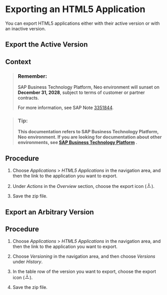 <!-- loiod9ecb2813f5a40578086474e87d60a07 -->

# Exporting an HTML5 Application

You can export HTML5 applications either with their active version or with an inactive version.

<a name="loio43f4224652ed4ef5819c9e83602a58cd"/>

<!-- loio43f4224652ed4ef5819c9e83602a58cd -->

## Export the Active Version



<a name="loio43f4224652ed4ef5819c9e83602a58cd__context_mg2_twf_blb"/>

## Context

> ### Remember:  
> SAP Business Technology Platform, Neo environment will sunset on **December 31, 2028**, subject to terms of customer or partner contracts.
> 
> For more information, see SAP Note [3351844](https://me.sap.com/notes/3351844).

> ### Tip:  
> **This documentation refers to SAP Business Technology Platform, Neo environment. If you are looking for documentation about other environments, see [SAP Business Technology Platform](https://help.sap.com/docs/btp/sap-business-technology-platform/sap-business-technology-platform?version=Cloud) .**



## Procedure

1.  Choose *Applications* \> *HTML5 Applications* in the navigation area, and then the link to the application you want to export.

2.  Under *Actions* in the *Overview* section, choose the export icon \(![](images/HTML5_app_export_icon_17205b4.png)\).

3.  Save the zip file.


<a name="loio39a5edfa25614c4cba4b0fd591d73d7d"/>

<!-- loio39a5edfa25614c4cba4b0fd591d73d7d -->

## Export an Arbitrary Version



<a name="loio39a5edfa25614c4cba4b0fd591d73d7d__steps_wzb_ft2_tt"/>

## Procedure

1.  Choose *Applications* \> *HTML5 Applications* in the navigation area, and then the link to the application you want to export.

2.  Choose *Versioning* in the navigation area, and then choose *Versions* under *History*.

3.  In the table row of the version you want to export, choose the export icon \(![](images/HTML5_app_export_icon_17205b4.png)\).

4.  Save the zip file.


